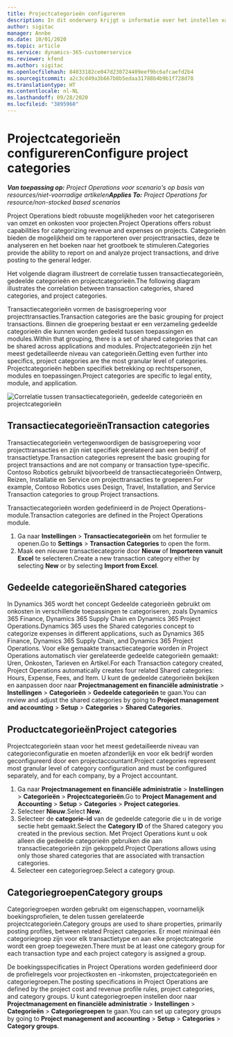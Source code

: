 ```yaml
---
title: Projectcategorieën configureren
description: In dit onderwerp krijgt u informatie over het instellen van projectcategorieën.
author: sigitac
manager: Annbe
ms.date: 10/01/2020
ms.topic: article
ms.service: dynamics-365-customerservice
ms.reviewer: kfend
ms.author: sigitac
ms.openlocfilehash: 84033182ce047d230724409eef9bc6afcaefd2b4
ms.sourcegitcommit: a2c3cd49a3b667b8b5edaa31788b4b9b1f728d78
ms.translationtype: HT
ms.contentlocale: nl-NL
ms.lasthandoff: 09/28/2020
ms.locfileid: "3895960"
---
```

# <a name="configure-project-categories"></a><span data-ttu-id="c7df6-103">Projectcategorieën configureren</span><span class="sxs-lookup"><span data-stu-id="c7df6-103">Configure project categories</span></span>

<span data-ttu-id="c7df6-104">_**Van toepassing op:** Project Operations voor scenario's op basis van resources/niet-voorradige artikelen_</span><span class="sxs-lookup"><span data-stu-id="c7df6-104">_**Applies To:** Project Operations for resource/non-stocked based scenarios_</span></span>

<span data-ttu-id="c7df6-105">Project Operations biedt robuuste mogelijkheden voor het categoriseren van omzet en onkosten voor projecten.</span><span class="sxs-lookup"><span data-stu-id="c7df6-105">Project Operations offers robust capabilities for categorizing revenue and expenses on projects.</span></span> <span data-ttu-id="c7df6-106">Categorieën bieden de mogelijkheid om te rapporteren over projecttransacties, deze te analyseren en het boeken naar het grootboek te stimuleren.</span><span class="sxs-lookup"><span data-stu-id="c7df6-106">Categories provide the ability to report on and analyze project transactions, and drive posting to the general ledger.</span></span>

<span data-ttu-id="c7df6-107">Het volgende diagram illustreert de correlatie tussen transactiecategorieën, gedeelde categorieën en projectcategorieën.</span><span class="sxs-lookup"><span data-stu-id="c7df6-107">The following diagram illustrates the correlation between transaction categories, shared categories, and project categories.</span></span> 

<span data-ttu-id="c7df6-108">Transactiecategorieën vormen de basisgroepering voor projecttransacties.</span><span class="sxs-lookup"><span data-stu-id="c7df6-108">Transaction categories are the basic grouping for project transactions.</span></span> <span data-ttu-id="c7df6-109">Binnen die groepering bestaat er een verzameling gedeelde categorieën die kunnen worden gedeeld tussen toepassingen en modules.</span><span class="sxs-lookup"><span data-stu-id="c7df6-109">Within that grouping, there is a set of shared categories that can be shared across applications and modules.</span></span> <span data-ttu-id="c7df6-110">Projectcategorieën zijn het meest gedetailleerde niveau van categorieën.</span><span class="sxs-lookup"><span data-stu-id="c7df6-110">Getting even further into specifics, project categories are the most granular level of categories.</span></span> <span data-ttu-id="c7df6-111">Projectcategorieën hebben specifiek betrekking op rechtspersonen, modules en toepassingen.</span><span class="sxs-lookup"><span data-stu-id="c7df6-111">Project categories are specific to legal entity, module, and application.</span></span>

![Correlatie tussen transactiecategorieën, gedeelde categorieën en projectcategorieën](media/project-categories.png)

## <a name="transaction-categories"></a><span data-ttu-id="c7df6-113">Transactiecategorieën</span><span class="sxs-lookup"><span data-stu-id="c7df6-113">Transaction categories</span></span>

<span data-ttu-id="c7df6-114">Transactiecategorieën vertegenwoordigen de basisgroepering voor projecttransacties en zijn niet specifiek gerelateerd aan een bedrijf of transactietype.</span><span class="sxs-lookup"><span data-stu-id="c7df6-114">Transaction categories represent the basic grouping for project transactions and are not company or transaction type-specific.</span></span> <span data-ttu-id="c7df6-115">Contoso Robotics gebruikt bijvoorbeeld de transactiecategorieën Ontwerp, Reizen, Installatie en Service om projecttransacties te groeperen.</span><span class="sxs-lookup"><span data-stu-id="c7df6-115">For example, Contoso Robotics uses Design, Travel, Installation, and Service Transaction categories to group Project transactions.</span></span>

<span data-ttu-id="c7df6-116">Transactiecategorieën worden gedefinieerd in de Project Operations-module.</span><span class="sxs-lookup"><span data-stu-id="c7df6-116">Transaction categories are defined in the Project Operations module.</span></span> 
1. <span data-ttu-id="c7df6-117">Ga naar **Instellingen** \> **Transactiecategorieën** om het formulier te openen.</span><span class="sxs-lookup"><span data-stu-id="c7df6-117">Go to **Settings** \> **Transaction Categories** to open the form.</span></span> 
2. <span data-ttu-id="c7df6-118">Maak een nieuwe transactiecategorie door **Nieuw** of **Importeren vanuit Excel** te selecteren.</span><span class="sxs-lookup"><span data-stu-id="c7df6-118">Create a new transaction category either by selecting **New** or by selecting **Import from Excel**.</span></span>

## <a name="shared-categories"></a><span data-ttu-id="c7df6-119">Gedeelde categorieën</span><span class="sxs-lookup"><span data-stu-id="c7df6-119">Shared categories</span></span>

<span data-ttu-id="c7df6-120">In Dynamics 365 wordt het concept Gedeelde categorieën gebruikt om onkosten in verschillende toepassingen te categoriseren, zoals Dynamics 365 Finance, Dynamics 365 Supply Chain en Dynamics 365 Project Operations.</span><span class="sxs-lookup"><span data-stu-id="c7df6-120">Dynamics 365 uses the Shared categories concept to categorize expenses in different applications, such as Dynamics 365 Finance, Dynamics 365 Supply Chain, and Dynamics 365 Project Operations.</span></span> <span data-ttu-id="c7df6-121">Voor elke gemaakte transactiecategorie worden in Project Operations automatisch vier gerelateerde gedeelde categorieën gemaakt: Uren, Onkosten, Tarieven en Artikel.</span><span class="sxs-lookup"><span data-stu-id="c7df6-121">For each Transaction category created, Project Operations automatically creates four related Shared categories: Hours, Expense, Fees, and Item.</span></span> <span data-ttu-id="c7df6-122">U kunt de gedeelde categorieën bekijken en aanpassen door naar **Projectmanagement en financiële administratie** \> **Instellingen** \> **Categorieën** \> **Gedeelde categorieën** te gaan.</span><span class="sxs-lookup"><span data-stu-id="c7df6-122">You can review and adjust the shared categories by going to **Project management and accounting** \> **Setup** \> **Categories** \> **Shared Categories**.</span></span>

## <a name="project-categories"></a><span data-ttu-id="c7df6-123">Productcategorieën</span><span class="sxs-lookup"><span data-stu-id="c7df6-123">Project categories</span></span>

<span data-ttu-id="c7df6-124">Projectcategorieën staan voor het meest gedetailleerde niveau van categorieconfiguratie en moeten afzonderlijk en voor elk bedrijf worden geconfigureerd door een projectaccountant.</span><span class="sxs-lookup"><span data-stu-id="c7df6-124">Project categories represent most granular level of category configuration and must be configured separately, and for each company, by a Project accountant.</span></span>

1. <span data-ttu-id="c7df6-125">Ga naar **Projectmanagement en financiële administratie** \> **Instellingen** \> **Categorieën** \> **Projectcategorieën**.</span><span class="sxs-lookup"><span data-stu-id="c7df6-125">Go to **Project Management and Accounting** \> **Setup** \> **Categories** \> **Project categories**.</span></span>
2. <span data-ttu-id="c7df6-126">Selecteer **Nieuw**.</span><span class="sxs-lookup"><span data-stu-id="c7df6-126">Select **New**.</span></span>
3. <span data-ttu-id="c7df6-127">Selecteer de **categorie-id** van de gedeelde categorie die u in de vorige sectie hebt gemaakt.</span><span class="sxs-lookup"><span data-stu-id="c7df6-127">Select the **Category ID** of the Shared category you created in the previous section.</span></span> <span data-ttu-id="c7df6-128">Met Project Operations kunt u ook alleen die gedeelde categorieën gebruiken die aan transactiecategorieën zijn gekoppeld.</span><span class="sxs-lookup"><span data-stu-id="c7df6-128">Project Operations allows using only those shared categories that are associated with transaction categories.</span></span>
4. <span data-ttu-id="c7df6-129">Selecteer een categoriegroep.</span><span class="sxs-lookup"><span data-stu-id="c7df6-129">Select a category group.</span></span>

## <a name="category-groups"></a><span data-ttu-id="c7df6-130">Categoriegroepen</span><span class="sxs-lookup"><span data-stu-id="c7df6-130">Category groups</span></span>

<span data-ttu-id="c7df6-131">Categoriegroepen worden gebruikt om eigenschappen, voornamelijk boekingsprofielen, te delen tussen gerelateerde projectcategorieën.</span><span class="sxs-lookup"><span data-stu-id="c7df6-131">Category groups are used to share properties, primarily posting profiles, between related Project categories.</span></span> <span data-ttu-id="c7df6-132">Er moet minimaal één categoriegroep zijn voor elk transactietype en aan elke projectcategorie wordt een groep toegewezen.</span><span class="sxs-lookup"><span data-stu-id="c7df6-132">There must be at least one category group for each transaction type and each project category is assigned a group.</span></span>

<span data-ttu-id="c7df6-133">De boekingsspecificaties in Project Operations worden gedefinieerd door de profielregels voor projectkosten en -inkomsten, projectcategorieën en categoriegroepen.</span><span class="sxs-lookup"><span data-stu-id="c7df6-133">The posting specifications in Project Operations are defined by the project cost and revenue profile rules, project categories, and category groups.</span></span> <span data-ttu-id="c7df6-134">U kunt categoriegroepen instellen door naar **Projectmanagement en financiële administratie** \> **Instellingen** \> **Categorieën** \> **Categoriegroepen** te gaan.</span><span class="sxs-lookup"><span data-stu-id="c7df6-134">You can set up category groups by going to **Project management and accounting** \> **Setup** \> **Categories** \> **Category groups**.</span></span>
